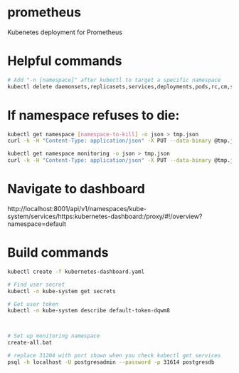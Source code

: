 # prometheus
Kubenetes deployment for Prometheus

# Helpful commands
```bash
# Add "-n [namespace]" after kubectl to target a specific namespace
kubectl delete daemonsets,replicasets,services,deployments,pods,rc,cm,statefulsets,pv,pvc --all
```

# If namespace refuses to die:
```bash
kubectl get namespace [namespace-to-kill] -o json > tmp.json
curl -k -H "Content-Type: application/json" -X PUT --data-binary @tmp.json [dashboard-address, ie localhost:8001]/api/v1/namespaces/[namespace-to-kill]/finalize

kubectl get namespace monitoring -o json > tmp.json
curl -k -H "Content-Type: application/json" -X PUT --data-binary @tmp.json localhost:8001/api/v1/namespaces/monitoring/finalize
```
# Navigate to dashboard
http://localhost:8001/api/v1/namespaces/kube-system/services/https:kubernetes-dashboard:/proxy/#!/overview?namespace=default

# Build commands
```bash
kubectl create -f kubernetes-dashboard.yaml

# Find user secret
kubectl -n kube-system get secrets

# Get user token
kubectl -n kube-system describe default-token-dqwm8



# Set up monitoring namespace
create-all.bat

# replace 31204 with port shown when you check kubectl get services
psql -h localhost -U postgresadmin --password -p 31614 postgresdb
```

